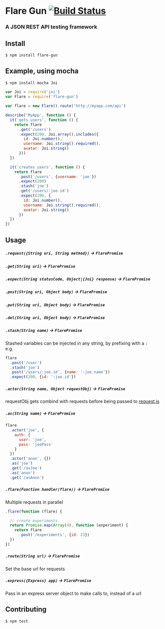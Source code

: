 # Flare Gun [![Build Status](https://drone.io/github.com/Zolmeister/flare-gun/status.png)](https://drone.io/github.com/Zolmeister/flare-gun/latest)

### A JSON REST API testing framework

## Install

```sh
$ npm install flare-gun
```

## Example, using mocha

```sh
$ npm install mocha Joi
```

```js
var Joi = require('joi')
var Flare = require('flare-gun')

var flare = new Flare().route('http://myapp.com/api')

describe('MyApp', function () {
  it('gets users', function () {
    return flare
      .get('/users')
      .expect(200, Joi.array().includes({
        id: Joi.number(),
        username: Joi.string().required(),
        avatar: Joi.string()
      }))
  })

  it('creates users', function () {
    return flare
      .post('/users', {username: 'joe'})
      .expect(200)
      .stash('joe')
      .get('/users/:joe.id')
      .expect(200, {
        id: Joi.number(),
        username: Joi.string().required(),
        avatar: Joi.string()
      })
  })
})
```

## Usage

##### `.request({String uri, String method})` -> `FlarePromise`

##### `.get(String uri)` -> `FlarePromise`

##### `.expect(String statusCode, Object|{Joi} response)` -> `FlarePromise`

##### `.post(String uri, Object body)` -> `FlarePromise`

##### `.put(String uri, Object body)` -> `FlarePromise`

##### `.del(String uri, Object body)` -> `FlarePromise`

##### `.stash(String name)` -> `FlarePromise`

Stashed variables can be injected in any string, by prefixing with a `:`  
e.g.

```js
flare
  .post('/user')
  .stash('joe')
  .post('/users/:joe.id', {name: ':joe.name'})
  .expect(200, {id: ':joe.id'})
```

##### `.actor(String name, Object requestObj)` -> `FlarePromise`

requestObj gets combind with requests before being passed to [request.js](https://github.com/mikeal/request)

##### `.as(String name)` -> `FlarePromise`

```js
flare
  .actor('joe', {
    auth: {
      user: 'joe',
      pass: 'joePass'
    }
  })
  .actor('anon', {})
  .as('joe')
  .get('/asJoe')
  .as('anon')
  .get('/asAnon')
```

##### `.flare(Function handler(flare))` -> `FlarePromise`

Multiple requests in parallel

```js
.flare(function (flare) {

  // create experiments
  return Promise.map(Array(4), function (experiment) {
    return flare
      .post('/experiments', {id: 23})
  })
})
```

##### `.route(String url)` -> `FlarePromise`

Set the base url for requests

##### `.express({Express} app)` -> `FlarePromise`

Pass in an express server object to make calls to, instead of a url


## Contributing

```sh
$ npm test
```
